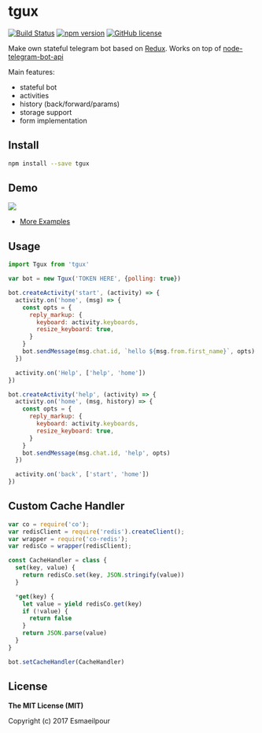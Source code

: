 # tgux

[![Build Status](https://travis-ci.org/esmaeilpour/tgux.png)](https://travis-ci.org/esmaeilpour/tgux)
[![npm version](https://img.shields.io/npm/v/tgux.svg?style=flat-square)](https://www.npmjs.com/package/tgux)
[![GitHub license](https://img.shields.io/badge/license-MIT-blue.svg)](https://raw.githubusercontent.com/esmaeilpour/tgux/master/LICENSE)

Make own stateful telegram bot based on [Redux](https://github.com/reactjs/redux). Works on top of [node-telegram-bot-api](https://github.com/yagop/node-telegram-bot-api)

Main features:
  - stateful bot
  - activities
  - history (back/forward/params)
  - storage support
  - form implementation

## Install

```bash
npm install --save tgux
```

## Demo
![](https://rawgit.com/esmaeilpour/tgux/master/intro.gif)
* [More Examples][examples]

## Usage

```js
import Tgux from 'tgux'

var bot = new Tgux('TOKEN HERE', {polling: true})

bot.createActivity('start', (activity) => {
  activity.on('home', (msg) => {
    const opts = {
      reply_markup: {
        keyboard: activity.keyboards,
        resize_keyboard: true,
      }
    }
    bot.sendMessage(msg.chat.id, `hello ${msg.from.first_name}`, opts)
  })

  activity.on('Help', ['help', 'home'])
})

bot.createActivity('help', (activity) => {
  activity.on('home', (msg, history) => {
    const opts = {
      reply_markup: {
        keyboard: activity.keyboards,
        resize_keyboard: true,
      }
    }
    bot.sendMessage(msg.chat.id, 'help', opts)
  })

  activity.on('back', ['start', 'home'])
})

```

## Custom Cache Handler

```js
var co = require('co');
var redisClient = require('redis').createClient();
var wrapper = require('co-redis');
var redisCo = wrapper(redisClient);

const CacheHandler = class {
  set(key, value) {
    return redisCo.set(key, JSON.stringify(value))
  }

  *get(key) {
    let value = yield redisCo.get(key)
    if (!value) {
      return false
    }
    return JSON.parse(value)
  }
}

bot.setCacheHandler(CacheHandler)
```

## License

**The MIT License (MIT)**

Copyright (c) 2017 Esmaeilpour

[examples]:https://github.com/esmaeilpour/tgux/tree/master/examples